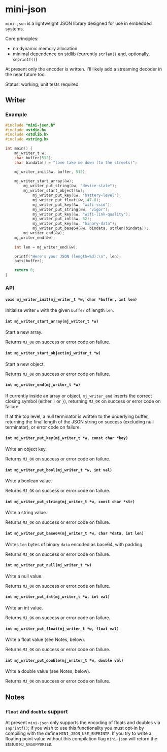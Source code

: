 # mini-json

`mini-json` is a lightweight JSON library designed for use in embedded systems.

Core principles:

  - no dynamic memory allocation
  - minimal dependence on stdlib (currently `strlen()` and, optionally, `snprintf()`)

At present only the encoder is written. I'll likely add a streaming decoder in the near future too.

Status: working; unit tests required.

## Writer

### Example

```c
#include "mini-json.h"
#include <stdio.h>
#include <stdlib.h>
#include <string.h>

int main() {
	mj_writer_t w;
	char buffer[512];
	char bindata[] = "love take me down (to the streets)";

	mj_writer_init(&w, buffer, 512);
	
	mj_writer_start_array(&w);
		mj_writer_put_string(&w, "device-state");
		mj_writer_start_object(&w);
			mj_writer_put_key(&w, "battery-level");
			mj_writer_put_float(&w, 47.8);
			mj_writer_put_key(&w, "wifi-ssid");
			mj_writer_put_string(&w, "vigor");
			mj_writer_put_key(&w, "wifi-link-quality");
			mj_writer_put_int(&w, 52);
			mj_writer_put_key(&w, "binary-data");
			mj_writer_put_base64(&w, bindata, strlen(bindata));
		mj_writer_end(&w);
	mj_writer_end(&w);
	
	int len = mj_writer_end(&w);

	printf("Here's your JSON (length=%d):\n", len);
	puts(buffer);

	return 0;
}
```

### API

#### `void mj_writer_init(mj_writer_t *w, char *buffer, int len)`

Initialise writer `w` with the given `buffer` of length `len`.

#### `int mj_writer_start_array(mj_writer_t *w)`

Start a new array.

Returns `MJ_OK` on success or error code on failure.

#### `int mj_writer_start_object(mj_writer_t *w)`

Start a new object.

Returns `MJ_OK` on success or error code on failure.

#### `int mj_writer_end(mj_writer_t *w)`

If currently inside an array or object, `mj_writer_end` inserts the correct closing symbol (either `]` or `}`), returning `MJ_OK` on success or error code on failure.

If at the top level, a null terminator is written to the underlying buffer, returning the final length of the JSON string on success (excluding null terminator), or error code on failure.

#### `int mj_writer_put_key(mj_writer_t *w, const char *key)`

Write an object key.

Returns `MJ_OK` on success or error code on failure.

#### `int mj_writer_put_bool(mj_writer_t *w, int val)`

Write a boolean value.

Returns `MJ_OK` on success or error code on failure.

#### `int mj_writer_put_string(mj_writer_t *w, const char *str)`

Write a string value.

Returns `MJ_OK` on success or error code on failure.

#### `int mj_writer_put_base64(mj_writer_t *w, char *data, int len)`

Writes `len` bytes of binary `data` encoded as base64, with padding.

Returns `MJ_OK` on success or error code on failure.

#### `int mj_writer_put_null(mj_writer_t *w)`

Write a null value.

Returns `MJ_OK` on success or error code on failure.

#### `int mj_writer_put_int(mj_writer_t *w, int val)`

Write an int value.

Returns `MJ_OK` on success or error code on failure.

#### `int mj_writer_put_float(mj_writer_t *w, float val)`

Write a float value (see Notes, below).

Returns `MJ_OK` on success or error code on failure.

#### `int mj_writer_put_double(mj_writer_t *w, double val)`

Write a double value (see Notes, below).

Returns `MJ_OK` on success or error code on failure.

## Notes

### `float` and `double` support

At present `mini-json` only supports the encoding of floats and doubles via `snprintf()`; if you wish to use this functionality you must opt-in by compiling with the define `MINI_JSON_USE_SNPRINTF`. If you try to write a floating point value without this compilation flag `mini-json` will return the status `MJ_UNSUPPORTED`.
